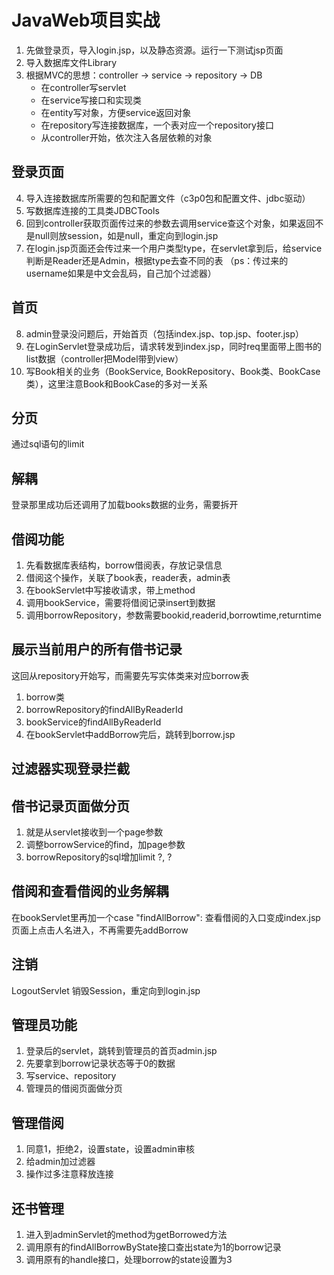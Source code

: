 # JavaWeb项目实战
1. 先做登录页，导入login.jsp，以及静态资源。运行一下测试jsp页面
2. 导入数据库文件Library
3. 根据MVC的思想：controller -> service -> repository -> DB
    - 在controller写servlet
    - 在service写接口和实现类
    - 在entity写对象，方便service返回对象
    - 在repository写连接数据库，一个表对应一个repository接口
    - 从controller开始，依次注入各层依赖的对象
    
## 登录页面
4. 导入连接数据库所需要的包和配置文件（c3p0包和配置文件、jdbc驱动）
5. 写数据库连接的工具类JDBCTools
6. 回到controller获取页面传过来的参数去调用service查这个对象，如果返回不是null则放session，如是null，重定向到login.jsp
7. 在login.jsp页面还会传过来一个用户类型type，在servlet拿到后，给service判断是Reader还是Admin，根据type去查不同的表
    （ps：传过来的username如果是中文会乱码，自己加个过滤器）
    
## 首页
8. admin登录没问题后，开始首页（包括index.jsp、top.jsp、footer.jsp）
9. 在LoginServlet登录成功后，请求转发到index.jsp，同时req里面带上图书的list数据（controller把Model带到view）
10. 写Book相关的业务（BookService, BookRepository、Book类、BookCase类），这里注意Book和BookCase的多对一关系


## 分页
通过sql语句的limit

## 解耦
登录那里成功后还调用了加载books数据的业务，需要拆开

## 借阅功能
1. 先看数据库表结构，borrow借阅表，存放记录信息
2. 借阅这个操作，关联了book表，reader表，admin表
3. 在bookServlet中写接收请求，带上method
4. 调用bookService，需要将借阅记录insert到数据
5. 调用borrowRepository，参数需要bookid,readerid,borrowtime,returntime

## 展示当前用户的所有借书记录
这回从repository开始写，而需要先写实体类来对应borrow表
1. borrow类
2. borrowRepository的findAllByReaderId
3. bookService的findAllByReaderId
4. 在bookServlet中addBorrow完后，跳转到borrow.jsp

## 过滤器实现登录拦截



## 借书记录页面做分页
1. 就是从servlet接收到一个page参数
2. 调整borrowService的find，加page参数
3. borrowRepository的sql增加limit ?, ?


## 借阅和查看借阅的业务解耦
在bookServlet里再加一个case "findAllBorrow":
查看借阅的入口变成index.jsp页面上点击人名进入，不再需要先addBorrow


## 注销
LogoutServlet
销毁Session，重定向到login.jsp


## 管理员功能
1. 登录后的servlet，跳转到管理员的首页admin.jsp
2. 先要拿到borrow记录状态等于0的数据
3. 写service、repository
4. 管理员的借阅页面做分页


## 管理借阅
1. 同意1，拒绝2，设置state，设置admin审核
2. 给admin加过滤器
2. 操作过多注意释放连接


## 还书管理
1. 进入到adminServlet的method为getBorrowed方法
2. 调用原有的findAllBorrowByState接口查出state为1的borrow记录
3. 调用原有的handle接口，处理borrow的state设置为3
